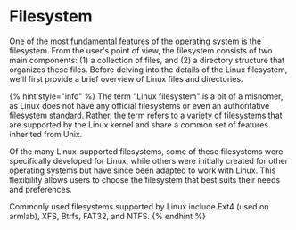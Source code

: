 # Filesystem

One of the most fundamental features of the operating system is the filesystem. From the user's point of view, the filesystem consists of two main components: (1) a collection of files, and (2) a directory structure that organizes these files. Before delving into the details of the Linux filesystem, we'll first provide a brief overview of Linux files and directories.

{% hint style="info" %}
The term "Linux filesystem" is a bit of a misnomer, as Linux does not have any official filesystems or even an authoritative filesystem standard. Rather, the term refers to a variety of filesystems that are supported by the Linux kernel and share a common set of features inherited from Unix.

Of the many Linux-supported filesystems, some of these filesystems were specifically developed for Linux, while others were initially created for other operating systems but have since been adapted to work with Linux. This flexibility allows users to choose the filesystem that best suits their needs and preferences.

Commonly used filesystems supported by Linux include Ext4 (used on armlab), XFS, Btrfs, FAT32, and NTFS.
{% endhint %}
